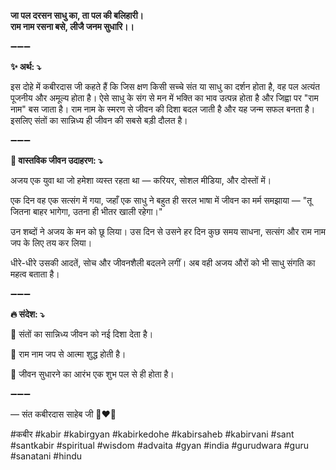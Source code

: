 **जा पल दरसन साधु का, ता पल की बलिहारी।**\
**राम नाम रसना बसे, लीजै जनम सुधारि।।**

➖➖➖

**✨ अर्थ: ⤵**

इस दोहे में कबीरदास जी कहते हैं कि जिस क्षण किसी सच्चे संत या साधु का दर्शन होता है, वह पल अत्यंत पूजनीय और अमूल्य होता है। ऐसे साधु के संग से मन में भक्ति का भाव उत्पन्न होता है और जिह्वा पर "राम नाम" बस जाता है। राम नाम के स्मरण से जीवन की दिशा बदल जाती है और यह जन्म सफल बनता है। इसलिए संतों का सान्निध्य ही जीवन की सबसे बड़ी दौलत है।

➖➖➖

**🌾 वास्तविक जीवन उदाहरण: ⤵**

अजय एक युवा था जो हमेशा व्यस्त रहता था — करियर, सोशल मीडिया, और दोस्तों में।

एक दिन वह एक सत्संग में गया, जहाँ एक साधु ने बहुत ही सरल भाषा में जीवन का मर्म समझाया — "तू जितना बाहर भागेगा, उतना ही भीतर खाली रहेगा।"

उन शब्दों ने अजय के मन को छू लिया। उस दिन से उसने हर दिन कुछ समय साधना, सत्संग और राम नाम जप के लिए तय कर लिया।

धीरे-धीरे उसकी आदतें, सोच और जीवनशैली बदलने लगीं। अब वही अजय औरों को भी साधु संगति का महत्व बताता है।

➖➖➖

**🔥 संदेश: ⤵**

📌 संतों का सान्निध्य जीवन को नई दिशा देता है।

📌 राम नाम जप से आत्मा शुद्ध होती है।

📌 जीवन सुधारने का आरंभ एक शुभ पल से ही होता है।

➖➖➖

— संत कबीरदास साहेब जी 🙏❤️💯

#कबीर #kabir #kabirgyan #kabirkedohe #kabirsaheb #kabirvani #sant #santkabir #spiritual #wisdom #advaita #gyan #india #gurudwara #guru #sanatani #hindu
